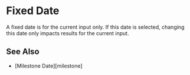 # Fixed Date

A fixed date is for the current input only. If this date is selected, changing 
this date only impacts results for the current input.

## See Also

* [Milestone Date][milestone]